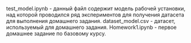 test_model.ipynb - данный файл содержит модель рабочей установки, над которой проводился ряд экспериментов для получения датасета для выполнения домашнего задания.
dataset_model.csv - датасет, используемый для домашнего задания.
Homework1.ipynb - первое домашнее задание по базовому курсу.

